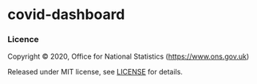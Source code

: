 covid-dashboard
====================

### Licence

Copyright ©‎ 2020, Office for National Statistics (https://www.ons.gov.uk)

Released under MIT license, see [LICENSE](LICENSE.md) for details.
